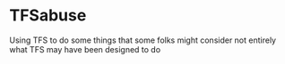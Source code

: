 # TFSabuse
Using TFS to do some things that some folks might consider not entirely what TFS may have been designed to do
